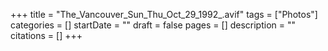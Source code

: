 +++
title = "The_Vancouver_Sun_Thu_Oct_29_1992_.avif"
tags = ["Photos"]
categories = []
startDate = ""
draft = false
pages = []
description = ""
citations = []
+++
